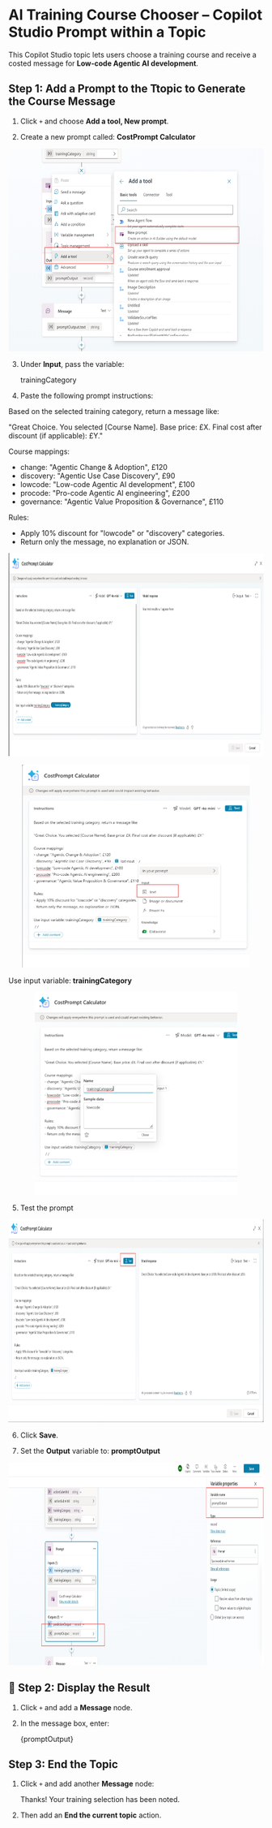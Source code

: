 
#  AI Training Course Chooser – Copilot Studio Prompt within a Topic

This Copilot Studio topic lets users choose a training course and receive a costed message for **Low-code Agentic AI development**.




##  Step 1: Add a Prompt to the Ttopic to Generate the Course Message

1. Click `+` and choose **Add a tool, New prompt**.

2. Create a new prompt called:   **CostPrompt Calculator**
    
 <p align="center">
  <img src="Documents/Images/newprompt.png" alt="New prompt" width="700", height="400"/>
</p>

3. Under **Input**, pass the variable:

    
   trainingCategory
    

4. Paste the following prompt instructions:

 
Based on the selected training category, return a message like:

"Great Choice. You selected [Course Name]. Base price: £X. Final cost after discount (if applicable): £Y."

Course mappings:
- change: "Agentic Change & Adoption", £120
- discovery: "Agentic Use Case Discovery", £90
- lowcode: "Low-code Agentic AI development", £100
- procode: "Pro-code Agentic AI engineering", £200
- governance: "Agentic Value Proposition & Governance", £110

Rules:
- Apply 10% discount for "lowcode" or "discovery" categories.
- Return only the message, no explanation or JSON.




 <p align="center">
  <img src="Documents/Images/prompt.png" alt="prompt" width="700", height="400"/>
</p>


 
 

 <p align="center">
  <img src="Documents/Images/addtextinputprompt.png" alt="prompt" width="450", height="400"/>
</p>

Use input variable: **trainingCategory**

 <p align="center">
  <img src="Documents/Images/prompt2.png" alt="prompt" width="400", height="400"/>
</p>

5. Test the prompt
 <p align="center">
  <img src="Documents/Images/testprompt.png" alt="prompt" width="700", height="400"/>
</p>


6. Click **Save**.

7. Set the **Output** variable to:  **promptOutput**



 <p align="center">
  <img src="Documents/Images/promptoutput.png" alt="prompt" width="700", height="400"/>
</p>
  
    



## 💬 Step 2: Display the Result

1. Click `+` and add a **Message** node.
2. In the message box, enter:

    
   {promptOutput}
    



##  Step 3: End the Topic

1. Click `+` and add another **Message** node:

    
   Thanks! Your training selection has been noted.
    
2. Then add an **End the current topic** action.




 

